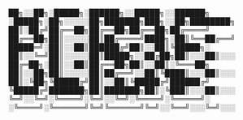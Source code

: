 
██╗░░██╗░█████╗░██████╗░░█████╗░░██████╗  ░█████╗░██╗░░░░░██╗███████╗███╗░░██╗████████╗
██║░██╔╝██╔══██╗██╔══██╗██╔══██╗██╔════╝  ██╔══██╗██║░░░░░██║██╔════╝████╗░██║╚══██╔══╝
█████═╝░██║░░██║██████╔╝██║░░██║╚█████╗░  ██║░░╚═╝██║░░░░░██║█████╗░░██╔██╗██║░░░██║░░░
██╔═██╗░██║░░██║██╔══██╗██║░░██║░╚═══██╗  ██║░░██╗██║░░░░░██║██╔══╝░░██║╚████║░░░██║░░░
██║░╚██╗╚█████╔╝██║░░██║╚█████╔╝██████╔╝  ╚█████╔╝███████╗██║███████╗██║░╚███║░░░██║░░░
╚═╝░░╚═╝░╚════╝░╚═╝░░╚═╝░╚════╝░╚═════╝░  ░╚════╝░╚══════╝╚═╝╚══════╝╚═╝░░╚══╝░░░╚═╝░░░
